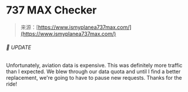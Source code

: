 <!--yml
category: 未分类
date: 2024-05-27 14:37:50
-->

# 737 MAX Checker

> 来源：[https://www.ismyplanea737max.com/](https://www.ismyplanea737max.com/)

###### 🚨 UPDATE

Unfortunately, aviation data is expensive. This was definitely more traffic than I expected. We blew through our data quota and until I find a better replacement, we're going to have to pause new requests. Thanks for the ride!
